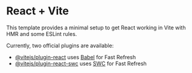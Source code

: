 # React + Vite

This template provides a minimal setup to get React working in Vite with HMR and some ESLint rules.

Currently, two official plugins are available:

- [@vitejs/plugin-react](https://github.com/vitejs/vite-plugin-react/blob/main/packages/plugin-react/README.md) uses [Babel](https://babeljs.io/) for Fast Refresh
- [@vitejs/plugin-react-swc](https://github.com/vitejs/vite-plugin-react-swc) uses [SWC](https://swc.rs/) for Fast Refresh

<!-- package.json {
  "name": "frontend",
  "private": true,
  "version": "0.0.0",
  "type": "module",
  "scripts": {
    "dev": "vite",
    "build": "vite build",
    "lint": "eslint .",
    "preview": "vite preview"
  },
  "dependencies": {
    "@hookform/resolvers": "^3.10.0",
    "@radix-ui/react-avatar": "^1.1.0",
    "@radix-ui/react-checkbox": "^1.1.1",
    "@radix-ui/react-dialog": "^1.1.1",
    "@radix-ui/react-dropdown-menu": "^2.1.1",
    "@radix-ui/react-label": "^2.1.1",
    "@radix-ui/react-select": "^2.1.5",
    "@radix-ui/react-separator": "^1.1.0",
    "@radix-ui/react-slot": "^1.1.1",
    "@radix-ui/react-tabs": "^1.1.0",
    "@radix-ui/react-toast": "^1.2.1",
    "@reduxjs/toolkit": "^2.2.7",
    "@shadcn/ui": "^0.0.4",
    "axios": "^1.7.4",
    "class-variance-authority": "^0.7.0",
    "clsx": "^2.1.1",
    "framer-motion": "^12.0.6",
    "lucide-react": "^0.429.0",
    "react": "^18.3.1",
    "react-dom": "^18.3.1",
    "react-hook-form": "^7.54.2",
    "react-redux": "^9.1.2",
    "react-router-dom": "^6.26.1",
    "tailwind-merge": "^2.5.2",
    "tailwindcss-animate": "^1.0.7",
    "zod": "^3.24.1"
  },
  "devDependencies": {
    "@eslint/js": "^9.9.0",
    "@types/node": "^22.10.10",
    "@types/react": "^18.3.3",
    "@types/react-dom": "^18.3.0",
    "@vitejs/plugin-react": "^4.3.1",
    "autoprefixer": "^10.4.20",
    "eslint": "^9.9.0",
    "eslint-plugin-react": "^7.35.0",
    "eslint-plugin-react-hooks": "^5.1.0-rc.0",
    "eslint-plugin-react-refresh": "^0.4.9",
    "globals": "^15.9.0",
    "postcss": "^8.4.41",
    "tailwindcss": "^3.4.10",
    "vite": "^5.4.1"
  }
}
  -->
